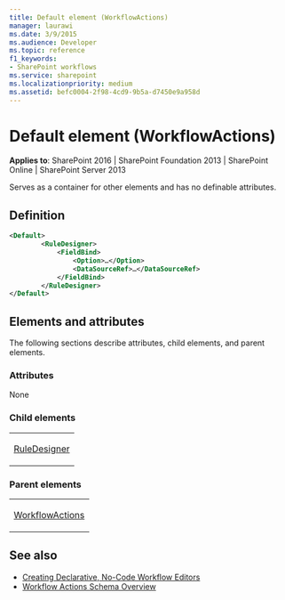 ```yaml
---
title: Default element (WorkflowActions)
manager: laurawi
ms.date: 3/9/2015
ms.audience: Developer
ms.topic: reference
f1_keywords:
- SharePoint workflows
ms.service: sharepoint
ms.localizationpriority: medium
ms.assetid: befc0004-2f98-4cd9-9b5a-d7450e9a958d
---
```


# Default element (WorkflowActions)

**Applies to**: SharePoint 2016 | SharePoint Foundation 2013 | SharePoint Online | SharePoint Server 2013

Serves as a container for other elements and has no definable attributes.

## Definition

```XML
<Default>
        <RuleDesigner>
            <FieldBind>
                <Option>…</Option>
                <DataSourceRef>…</DataSourceRef>
            </FieldBind>
        </RuleDesigner>
</Default>
```

## Elements and attributes

The following sections describe attributes, child elements, and parent elements.

### Attributes

None

### Child elements

<table>
<colgroup>
<col width="100%" />
</colgroup>
<tbody>
<tr class="odd">
<td align="left"><p><a href="ruledesigner-element-workflowactions.md">RuleDesigner</a></p></td>
</tr>
</tbody>
</table>

### Parent elements

<table>
<colgroup>
<col width="100%" />
</colgroup>
<tbody>
<tr class="odd">
<td align="left"><p><a href="workflowactions-element-workflowactions.md">WorkflowActions</a></p></td>
</tr>
</tbody>
</table>


## See also

- [Creating Declarative, No-Code Workflow Editors](https://msdn.microsoft.com/library/office/bb417436.aspx)
- [Workflow Actions Schema Overview](https://msdn.microsoft.com/library/office/bb897626.aspx)





